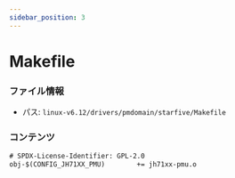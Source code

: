 ```yaml
---
sidebar_position: 3
---
```

# Makefile

### ファイル情報

- パス: `linux-v6.12/drivers/pmdomain/starfive/Makefile`

### コンテンツ

```txt
# SPDX-License-Identifier: GPL-2.0
obj-$(CONFIG_JH71XX_PMU)		+= jh71xx-pmu.o

```
